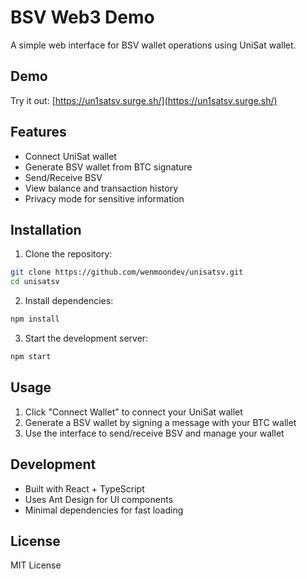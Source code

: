 # BSV Web3 Demo

A simple web interface for BSV wallet operations using UniSat wallet.

## Demo

Try it out: [https://un1satsv.surge.sh/](https://un1satsv.surge.sh/)

## Features

- Connect UniSat wallet
- Generate BSV wallet from BTC signature
- Send/Receive BSV
- View balance and transaction history
- Privacy mode for sensitive information

## Installation

1. Clone the repository:
```bash
git clone https://github.com/wenmoondev/unisatsv.git
cd unisatsv
```

2. Install dependencies:
```bash
npm install
```

3. Start the development server:
```bash
npm start
```

## Usage

1. Click "Connect Wallet" to connect your UniSat wallet
2. Generate a BSV wallet by signing a message with your BTC wallet
3. Use the interface to send/receive BSV and manage your wallet

## Development

- Built with React + TypeScript
- Uses Ant Design for UI components
- Minimal dependencies for fast loading

## License

MIT License 
